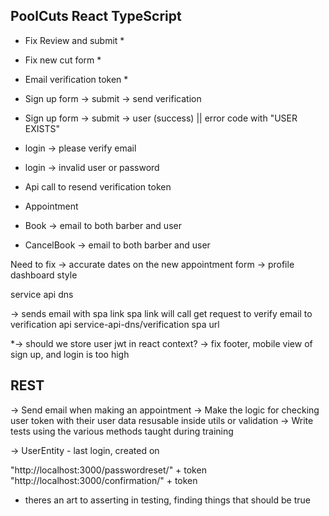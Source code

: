 ## PoolCuts React TypeScript

- Fix Review and submit \*
- Fix new cut form \*

- Email verification token \*

- Sign up form -> submit -> send verification
- Sign up form -> submit -> user (success) || error code with "USER EXISTS"

- login -> please verify email
- login -> invalid user or password

- Api call to resend verification token

- Appointment
- Book -> email to both barber and user
- CancelBook -> email to both barber and user

Need to fix
-> accurate dates on the new appointment form
-> profile dashboard style

service api dns

-> sends email with spa link
spa link will call get request to verify email to verification api service-api-dns/verification
spa url

\*-> should we store user jwt in react context?
-> fix footer, mobile view of sign up, and login is too high

## REST

-> Send email when making an appointment
-> Make the logic for checking user token with their user data resusable inside utils or validation
-> Write tests using the various methods taught during training

-> UserEntity - last login, created on

"http://localhost:3000/passwordreset/" + token
"http://localhost:3000/confirmation/" + token

- theres an art to asserting in testing, finding things that should be true